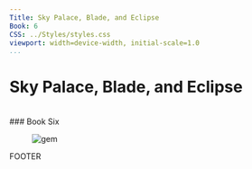 ```yaml
---
Title: Sky Palace, Blade, and Eclipse
Book: 6
CSS: ../Styles/styles.css
viewport: width=device-width, initial-scale=1.0
...
```

# Sky Palace, Blade, and Eclipse
<br />
### Book Six<br /><figure>
	<img class="titlepage" src="../Images/gem.gif" alt="gem" />
</figure>



FOOTER